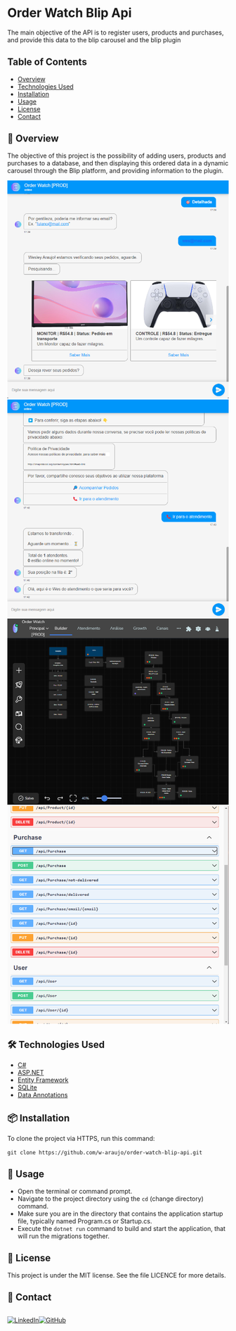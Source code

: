# Order Watch Blip Api

The main objective of the API is to register users, products and purchases, and provide this data to the blip carousel and the blip plugin

## Table of Contents

- [Overview](#-overview)
- [Technologies Used](#️-technologies-used)
- [Installation](#-installation)
- [Usage](#-usage)
- [License](#-license)
- [Contact](#-contact)

## 🚀 Overview

The objective of this project is the possibility of adding users, products and purchases to a database, and then displaying this ordered data in a dynamic carousel through the Blip platform, and providing information to the plugin.

  ![Carrousel Blip](https://github.com/w-araujo/order-watch-blip-api/blob/main/ow-blip-carrousel.png)
  ![Atendimento Blip](https://github.com/w-araujo/order-watch-blip-api/blob/main/ow-blip-atendimento.png)
  ![Builder Blip](https://github.com/w-araujo/order-watch-blip-api/blob/main/ow-blip-builder.png)
  ![Swagger api](https://github.com/w-araujo/order-watch-blip-api/blob/main/ow-api-swagger.png)

## 🛠️ Technologies Used
- [C#](https://learn.microsoft.com/pt-br/dotnet/csharp/)
- [ASP.NET](https://learn.microsoft.com/en-us/aspnet/core/?view=aspnetcore-8.0)
- [Entity Framework](https://learn.microsoft.com/en-us/ef/)
- [SQLite](https://www.sqlite.org/)
- [Data Annotations](https://learn.microsoft.com/pt-br/aspnet/mvc/overview/older-versions-1/models-data/validation-with-the-data-annotation-validators-cs)

## 📦 Installation

To clone the project via HTTPS, run this command:
<p><code>git clone https://github.com/w-araujo/order-watch-blip-api.git</code></p>

## 🚀 Usage

  <ul>
       <li>
        Open the terminal or command prompt.
        </li>
           <li>
            Navigate to the project directory using the <code>cd</code> (change directory) command.
        </li>
        <li>
       Make sure you are in the directory that contains the application startup file, typically named Program.cs or Startup.cs.
        </li>
        <li>
          Execute the 
           <code>dotnet run</code>
           command to build and start the application, that will run the migrations together.
        </li>
   </ul>

## 📝 License

This project is under the MIT license. See the file LICENCE for more details.

## 📧 Contact

<div style="display: flex">

[![LinkedIn](https://img.shields.io/badge/LinkedIn-0077B5?style=for-the-badge&logo=linkedin&logoColor=white)](https://www.linkedin.com/in/wesley-araujo-a99198201/)

[![GitHub](https://img.shields.io/badge/GitHub-100000?style=for-the-badge&logo=github&logoColor=white)](https://github.com/w-araujo)

</div>
